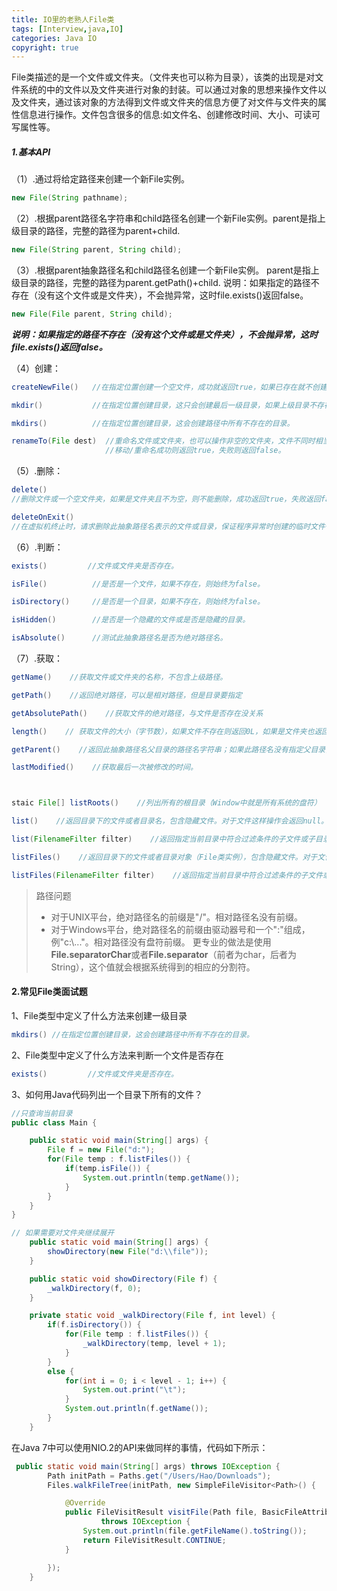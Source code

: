 ```yaml
---
title: IO里的老熟人File类
tags: [Interview,java,IO]
categories: Java IO
copyright: true
---
```

File类描述的是一个文件或文件夹。（文件夹也可以称为目录），该类的出现是对文件系统的中的文件以及文件夹进行对象的封装。可以通过对象的思想来操作文件以及文件夹，通过该对象的方法得到文件或文件夹的信息方便了对文件与文件夹的属性信息进行操作。<!--more-->文件包含很多的信息:如文件名、创建修改时间、大小、可读可写属性等。
##### 1.基本API
（1）.通过将给定路径来创建一个新File实例。
```java
new File(String pathname);
```
（2）.根据parent路径名字符串和child路径名创建一个新File实例。parent是指上级目录的路径，完整的路径为parent+child.
```java
new File(String parent, String child);
```
（3）.根据parent抽象路径名和child路径名创建一个新File实例。 parent是指上级目录的路径，完整的路径为parent.getPath()+child.
说明：如果指定的路径不存在（没有这个文件或是文件夹），不会抛异常，这时file.exists()返回false。
```java
new File(File parent, String child);
```
***说明：如果指定的路径不存在（没有这个文件或是文件夹），不会抛异常，这时file.exists()返回false。***

（4）创建：
```java
createNewFile()   //在指定位置创建一个空文件，成功就返回true，如果已存在就不创建然后返回false

mkdir()           //在指定位置创建目录，这只会创建最后一级目录，如果上级目录不存在就抛异常。

mkdirs()          //在指定位置创建目录，这会创建路径中所有不存在的目录。

renameTo(File dest)  //重命名文件或文件夹，也可以操作非空的文件夹，文件不同时相当于文件的剪切,剪切时候不能操作非空的文件夹。
                     //移动/重命名成功则返回true，失败则返回false。
```
（5）.删除：
```java
delete()
//删除文件或一个空文件夹，如果是文件夹且不为空，则不能删除，成功返回true，失败返回false。

deleteOnExit()
//在虚拟机终止时，请求删除此抽象路径名表示的文件或目录，保证程序异常时创建的临时文件也可以被删除
```
（6）.判断：
```java
exists()         //文件或文件夹是否存在。

isFile()          //是否是一个文件，如果不存在，则始终为false。

isDirectory()     //是否是一个目录，如果不存在，则始终为false。

isHidden()        //是否是一个隐藏的文件或是否是隐藏的目录。

isAbsolute()      //测试此抽象路径名是否为绝对路径名。
```
（7）.获取：
```java
getName()    //获取文件或文件夹的名称，不包含上级路径。

getPath()    //返回绝对路径，可以是相对路径，但是目录要指定

getAbsolutePath()    //获取文件的绝对路径，与文件是否存在没关系

length()    // 获取文件的大小（字节数），如果文件不存在则返回0L，如果是文件夹也返回0L。

getParent()    //返回此抽象路径名父目录的路径名字符串；如果此路径名没有指定父目录，则返回null。

lastModified()    //获取最后一次被修改的时间。



staic File[] listRoots()    //列出所有的根目录（Window中就是所有系统的盘符）

list()    //返回目录下的文件或者目录名，包含隐藏文件。对于文件这样操作会返回null。

list(FilenameFilter filter)    //返回指定当前目录中符合过滤条件的子文件或子目录。对于文件这样操作会返回null。

listFiles()    //返回目录下的文件或者目录对象（File类实例），包含隐藏文件。对于文件这样操作会返回null。

listFiles(FilenameFilter filter)    //返回指定当前目录中符合过滤条件的子文件或子目录。对于文件这样操作会返回null。
```

>路径问题
>- 对于UNIX平台，绝对路径名的前缀是"/"。相对路径名没有前缀。
>- 对于Windows平台，绝对路径名的前缀由驱动器号和一个":"组成，例"c:\\..."。相对路径没有盘符前缀。
更专业的做法是使用**File.separatorChar**或者**File.separator**（前者为char，后者为String），这个值就会根据系统得到的相应的分割符。

#### 2.常见File类面试题
1、File类型中定义了什么方法来创建一级目录
```java
mkdirs() //在指定位置创建目录，这会创建路径中所有不存在的目录。
```
2、File类型中定义了什么方法来判断一个文件是否存在
```java
exists()         //文件或文件夹是否存在。
```
3、如何用Java代码列出一个目录下所有的文件？
```java
//只查询当前目录
public class Main {

    public static void main(String[] args) {
        File f = new File("d:");
        for(File temp : f.listFiles()) {
            if(temp.isFile()) {
                System.out.println(temp.getName());
            }
        }
    }
}

// 如果需要对文件夹继续展开
    public static void main(String[] args) {
        showDirectory(new File("d:\\file"));
    }

    public static void showDirectory(File f) {
        _walkDirectory(f, 0);
    }

    private static void _walkDirectory(File f, int level) {
        if(f.isDirectory()) {
            for(File temp : f.listFiles()) {
                _walkDirectory(temp, level + 1);
            }
        }
        else {
            for(int i = 0; i < level - 1; i++) {
                System.out.print("\t");
            }
            System.out.println(f.getName());
        }
    }
```
在Java 7中可以使用NIO.2的API来做同样的事情，代码如下所示：
```java
 public static void main(String[] args) throws IOException {
        Path initPath = Paths.get("/Users/Hao/Downloads");
        Files.walkFileTree(initPath, new SimpleFileVisitor<Path>() {

            @Override
            public FileVisitResult visitFile(Path file, BasicFileAttributes attrs)
                    throws IOException {
                System.out.println(file.getFileName().toString());
                return FileVisitResult.CONTINUE;
            }

        });
    }
```